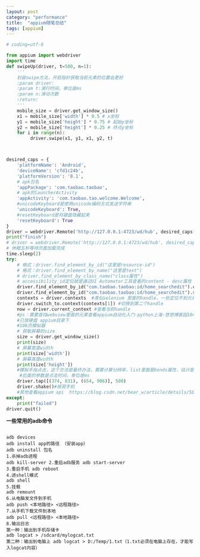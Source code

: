```yaml
---
layout: post
category: "performance"
title:  "appium随笔总结"
tags: [appium]
---
```




```python
# coding=utf-8

from appium import webdriver
import time
def swipeUp(driver, t=500, n=1):
    '''
    封装swipe方法，开启指针获取当前元素的位置会更好
    :param driver:
    :param t:滑行时间，单位是ms
    :param n:滑动次数
    :return:
    '''
    mobile_size = driver.get_window_size()
    x1 = mobile_size['width'] * 0.5 # x坐标
    y1 = mobile_size['height'] * 0.75 # 起始y坐标
    y2 = mobile_size['height'] * 0.25 # 终点y坐标
    for i in range(n):
         driver.swipe(x1, y1, x1, y2, t)



desired_caps = {
    'platformName': 'Android',
    'deviceName': 'cfd1c24b',
    'platformVersion': '8.1',
    # apk包名
    'appPackage': 'com.taobao.taobao',
    # apk的launcherActivity
    'appActivity': 'com.taobao.tao.welcome.Welcome',
    #unicodeKeyboard是使用unicode编码方式发送字符串
    'unicodeKeyboard': True,
    #resetKeyboard是将键盘隐藏起来
    'resetKeyboard': True
}
driver = webdriver.Remote('http://127.0.0.1:4723/wd/hub', desired_caps)
print("finish")
# driver = webdriver.Remote('http://127.0.0.1:4723/wd/hub', desired_caps)
# 休眠五秒等待页面加载完成
time.sleep(2)
try:
    # 格式：driver.find_element_by_id("这里是resource-id")
    # 格式：driver.find_element_by_name("这里是text")
    # driver.find_element_by_class_name("class属性")
    # accessibility_id定位就是通过UI Automator工具查看的content - desc属性
    driver.find_element_by_id("com.taobao.taobao:id/home_searchedit").click()
    driver.find_element_by_id("com.taobao.taobao:id/home_searchedit").send_keys(u'shuru') #不知道不加u行不行
    contexts = driver.contexts  #类似selenium 里面的handle，一些定位不到元素是因为套用了webview，需要进行切换
    driver.switch_to.context(contexts[1]) #切换到第二个handle
    now = driver.current_context #查看当前handle
    #ps：需要查找webview里面的元素查看appium自动化入门-python上海-悠悠博客园104页，真用到的时候还可以看一下
    #已放硬盘 appium目录下
    #108页模拟器
    # 获取屏幕的size
    size = driver.get_window_size()
    print(size)
    # 屏幕宽度width
    print(size['width'])
    # 屏幕高度width
    print(size['height'])
    #模拟手指点击，这个方法是最终办法，需要计算分辨率，list里面是bonds属性，估计是坐标一类的
     #后面的参数是点击时间，单位是ms
    driver.tap([(374, 831), (654, 906)], 500)
    driver.shake()#摇晃手机
    #其他查看appium api  https://blog.csdn.net/bear_w/article/details/50330565
except:
    print("failed")
driver.quit()
```
**一些常用的adb命令**
<pre><code>
adb devices
adb install app的路径 （安装app）
adb uninstall 包名
1.杀掉adb进程
adb kill-server 2.重启adb服务 adb start-server
3.重启手机 adb reboot
4.进shell模式
adb shell
5.挂载
adb remount
6.从电脑发文件到手机
adb push <本地路径> <远程路径>
7.从手机下载文件到本地
adb pull <远程路径> <本地路径>
8.输出日志
第一种：输出到手机存储卡
adb logcat > /sdcard/mylogcat.txt
第二种：输出到电脑上 adb logcat > D:/Temp/1.txt（1.txt必须在电脑上存在，才能写入logcat内容）
</code></pre>




